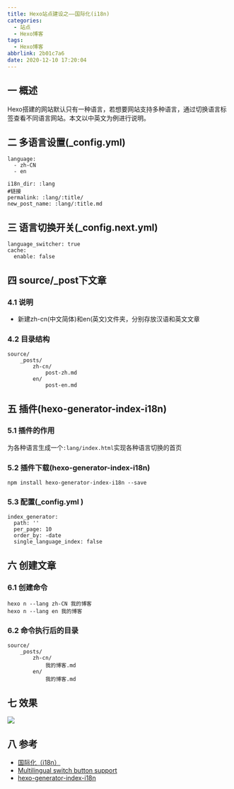 ```yaml
---
title: Hexo站点建设之——国际化(i18n)
categories:
  - 站点
  - Hexo博客
tags:
  - Hexo博客
abbrlink: 2b01c7a6
date: 2020-12-10 17:20:04
---
```

## 一 概述

Hexo搭建的网站默认只有一种语言，若想要网站支持多种语言，通过切换语言标签查看不同语言网站。本文以中英文为例进行说明。

<!--more-->

## 二 多语言设置(_config.yml)

```
language: 
  - zh-CN
  - en
  
i18n_dir: :lang  
#链接  
permalink: :lang/:title/ 
new_post_name: :lang/:title.md
```

## 三 语言切换开关(\_config.next.yml)

```
language_switcher: true
cache:
  enable: false
```

## 四 source/_post下文章

### 4.1 说明

* 新建zh-cn(中文简体)和en(英文)文件夹，分别存放汉语和英文文章

### 4.2 目录结构

```
source/
    _posts/
        zh-cn/
            post-zh.md
        en/
            post-en.md
```

## 五 插件(hexo-generator-index-i18n)

### 5.1 插件的作用

为各种语言生成一个`:lang/index.html`实现各种语言切换的首页

### 5.2 插件下载(hexo-generator-index-i18n)

```
npm install hexo-generator-index-i18n --save
```

### 5.3 配置(\_config.yml )

```
index_generator:
  path: ''
  per_page: 10
  order_by: -date
  single_language_index: false
```

## 六 创建文章

### 6.1 创建命令

```
hexo n --lang zh-CN 我的博客
hexo n --lang en 我的博客
```

### 6.2 命令执行后的目录

```
source/
    _posts/
        zh-cn/
            我的博客.md
        en/
            我的博客.md
```

## 七 效果

![][1]

## 八 参考

* [国际化（i18n）][11]
* [Multilingual switch button support ][12]
* [hexo-generator-index-i18n][13]

[1]:https://raw.githubusercontent.com/PGzxc/CDN/master/blog-hexo/hexo-i18n-view.gif
[11]:https://hexo.io/zh-cn/docs/internationalization.html
[12]:https://github.com/theme-next/hexo-theme-next/pull/1391
[13]:https://github.com/xcatliu/hexo-generator-index-i18n